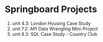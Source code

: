 # Springboard Projects
01. unit 4.3: London Housing Case Study
02. unit 7.2: API Data Wrangling Mini-Project
03. unit 8.3: SQL Case Study - Country Club
